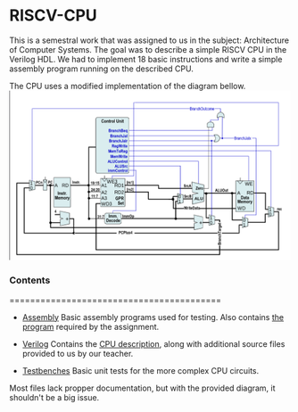 # RISCV-CPU
This is a semestral work that was assigned to us in the subject: Architecture of Computer Systems. The goal was to describe a simple RISCV CPU in the Verilog HDL. We had to implement 18 basic instructions and write a simple assembly program running on the described CPU.

The CPU uses a modified implementation of the diagram bellow.
![CPU diagram](./slides_microarch.png)

### Contents
=========================================
- [Assembly](./asm_src/)
    Basic assembly programs used for testing. Also contains [the program](./asm_src/Matyas_Budsky_prog1.asm) required by the assignment.

- [Verilog](./verilog_src/)
    Contains the [CPU description](./verilog_src/Budsky_Matyas_CPU.v), along with additional source files provided to us by our teacher.

- [Testbenches](./testbenches/)
    Basic unit tests for the more complex CPU circuits.

Most files lack propper documentation, but with the provided diagram, it shouldn't be a big issue.
